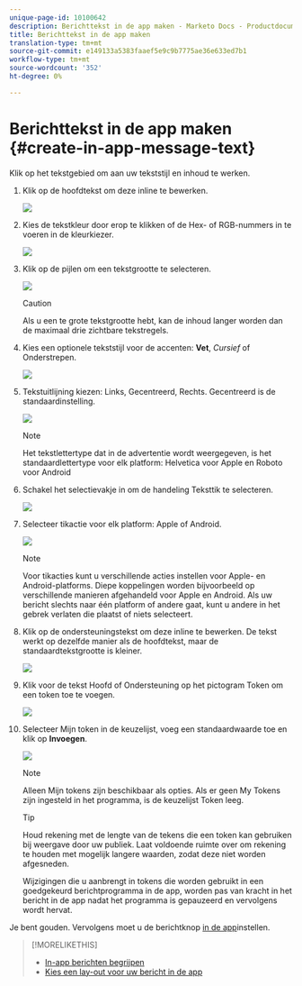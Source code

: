 ```yaml
---
unique-page-id: 10100642
description: Berichttekst in de app maken - Marketo Docs - Productdocumentatie
title: Berichttekst in de app maken
translation-type: tm+mt
source-git-commit: e149133a5383faaef5e9c9b7775ae36e633ed7b1
workflow-type: tm+mt
source-wordcount: '352'
ht-degree: 0%

---
```



# Berichttekst in de app maken {#create-in-app-message-text}

Klik op het tekstgebied om aan uw tekststijl en inhoud te werken.

1. Klik op de hoofdtekst om deze inline te bewerken.

   ![](assets/image2016-5-6-9-3a56-3a56.png)

1. Kies de tekstkleur door erop te klikken of de Hex- of RGB-nummers in te voeren in de kleurkiezer.

   ![](assets/image2016-5-6-9-3a59-3a1.png)

1. Klik op de pijlen om een tekstgrootte te selecteren.

   ![](assets/image2016-5-6-10-3a6-3a51.png)

   >[!CAUTION]
   >
   >Als u een te grote tekstgrootte hebt, kan de inhoud langer worden dan de maximaal drie zichtbare tekstregels.

1. Kies een optionele tekststijl voor de accenten: **Vet**, *Cursief* of Onderstrepen.

   ![](assets/image2016-5-6-10-3a15-3a32.png)

1. Tekstuitlijning kiezen: Links, Gecentreerd, Rechts. Gecentreerd is de standaardinstelling.

   ![](assets/image2016-5-6-10-3a18-3a45.png)

   >[!NOTE]
   >
   >Het tekstlettertype dat in de advertentie wordt weergegeven, is het standaardlettertype voor elk platform: Helvetica voor Apple en Roboto voor Android

1. Schakel het selectievakje in om de handeling Teksttik te selecteren.

   ![](assets/image2016-5-6-10-3a20-3a41.png)

1. Selecteer tikactie voor elk platform: Apple of Android.

   ![](assets/image2016-5-6-10-3a22-3a12.png)

   >[!NOTE]
   >
   >Voor tikacties kunt u verschillende acties instellen voor Apple- en Android-platforms. Diepe koppelingen worden bijvoorbeeld op verschillende manieren afgehandeld voor Apple en Android. Als uw bericht slechts naar één platform of andere gaat, kunt u andere in het gebrek verlaten die plaatst of niets selecteert.

1. Klik op de ondersteuningstekst om deze inline te bewerken. De tekst werkt op dezelfde manier als de hoofdtekst, maar de standaardtekstgrootte is kleiner.

   ![](assets/image2016-5-6-10-3a26-3a27.png)

1. Klik voor de tekst Hoofd of Ondersteuning op het pictogram Token om een token toe te voegen.

   ![](assets/image2016-5-6-10-3a29-3a2.png)

1. Selecteer Mijn token in de keuzelijst, voeg een standaardwaarde toe en klik op **Invoegen**.

   ![](assets/mytoken.png)

   >[!NOTE]
   >
   >Alleen Mijn tokens zijn beschikbaar als opties. Als er geen My Tokens zijn ingesteld in het programma, is de keuzelijst Token leeg.

   >[!TIP]
   >
   >Houd rekening met de lengte van de tekens die een token kan gebruiken bij weergave door uw publiek. Laat voldoende ruimte over om rekening te houden met mogelijk langere waarden, zodat deze niet worden afgesneden.

   Wijzigingen die u aanbrengt in tokens die worden gebruikt in een goedgekeurd berichtprogramma in de app, worden pas van kracht in het bericht in de app nadat het programma is gepauzeerd en vervolgens wordt hervat.

Je bent gouden. Vervolgens moet u de berichtknop [in de app](set-up-the-in-app-message-button.md)instellen.

>[!MORELIKETHIS]
>
>* [In-app berichten begrijpen](../../../../product-docs/mobile-marketing/in-app-messages/understanding-in-app-messages.md)
>* [Kies een lay-out voor uw bericht in de app](choose-a-layout-for-your-in-app-message.md)

>



